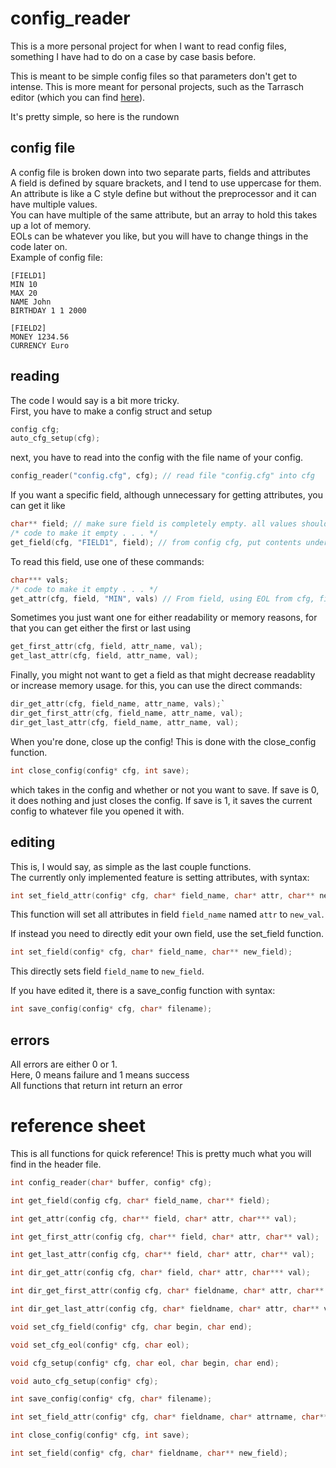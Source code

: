 

# config_reader  
This is a more personal project for when I want to read config files, something I have had to do on a case by case basis before.  
  
This is meant to be simple config files so that parameters don't get to intense. This is more meant for personal projects, such as the Tarrasch editor (which you can find [here](https://www.github.com/pawnlord/tarrasch-editor)).  
  
It's pretty simple, so here is the rundown  
  
## config file
A config file is broken down into two separate parts, fields and attributes  
A field is defined by square brackets, and I tend to use uppercase for them.  
An attribute is like a C style define but without the preprocessor and it can have multiple values.  
You can have multiple of the same attribute, but an array to hold this takes up a lot of memory.  
EOLs can be whatever you like, but you will have to change things in the code later on.  
Example of config file:
```
[FIELD1]
MIN 10
MAX 20
NAME John
BIRTHDAY 1 1 2000

[FIELD2]
MONEY 1234.56
CURRENCY Euro
```

## reading
The code I would say is a bit more tricky.  
First, you have to make a config struct and setup  
```c  
config cfg;  
auto_cfg_setup(cfg);  
```  
next, you have to read into the config with the file name of your config.
```c
config_reader("config.cfg", cfg); // read file "config.cfg" into cfg  
```  
If you want a specific field, although unnecessary for getting attributes, you can get it like  
```  c
char** field; // make sure field is completely empty. all values should be set to 0.
/* code to make it empty . . . */
get_field(cfg, "FIELD1", field); // from config cfg, put contents under "[FIELD1]" in the config file into field  
```  
To read this field, use one of these commands:  
``` c 
char*** vals;
/* code to make it empty . . . */ 
get_attr(cfg, field, "MIN", vals) // From field, using EOL from cfg, find all values of MIN, put all instances of min with each value into vals
```   
Sometimes you just want one for either readability or memory reasons, for that you can get either the first or last using
```c
get_first_attr(cfg, field, attr_name, val);
get_last_attr(cfg, field, attr_name, val);
```
Finally, you might not want to get a field as that might decrease readablity or increase memory usage. for this, you can use the direct commands:
```c
dir_get_attr(cfg, field_name, attr_name, vals);`
dir_get_first_attr(cfg, field_name, attr_name, val);
dir_get_last_attr(cfg, field_name, attr_name, val);
```

When you're done, close up the config! This is done with the close_config function.  
```c
int close_config(config* cfg, int save);
```
which takes in the config and whether or not you want to save. If save is 0, it does nothing and just closes the config. If save is 1, it saves the current config to whatever file you opened it with.   
  
## editing
This is, I would say, as simple as the last couple functions.  
The currently only implemented feature is setting attributes, with syntax:
```c
int set_field_attr(config* cfg, char* field_name, char* attr, char** new_val);
```  
This function will set all attributes in field `field_name` named `attr` to `new_val`.  

If instead you need to directly edit your own field, use the set_field function.  
```c
int set_field(config* cfg, char* field_name, char** new_field);
``` 
This directly sets field `field_name` to `new_field`.  
  
If you have edited it, there is a save_config function with syntax:  
```c
int save_config(config* cfg, char* filename);
```  

## errors  
All errors are either 0 or 1.  
Here, 0 means failure and 1 means success  
All functions that return int return an error  

# reference sheet
This is all functions for quick reference!
This is pretty much what you will find in the header file.
```c
int config_reader(char* buffer, config* cfg);

int get_field(config cfg, char* field_name, char** field); 

int get_attr(config cfg, char** field, char* attr, char*** val); 

int get_first_attr(config cfg, char** field, char* attr, char** val); 

int get_last_attr(config cfg, char** field, char* attr, char** val);

int dir_get_attr(config cfg, char* field, char* attr, char*** val);

int dir_get_first_attr(config cfg, char* fieldname, char* attr, char** val);

int dir_get_last_attr(config cfg, char* fieldname, char* attr, char** val);

void set_cfg_field(config* cfg, char begin, char end); 

void set_cfg_eol(config* cfg, char eol);

void cfg_setup(config* cfg, char eol, char begin, char end);

void auto_cfg_setup(config* cfg);

int save_config(config* cfg, char* filename);

int set_field_attr(config* cfg, char* fieldname, char* attrname, char** new_val);

int close_config(config* cfg, int save);

int set_field(config* cfg, char* fieldname, char** new_field);

```